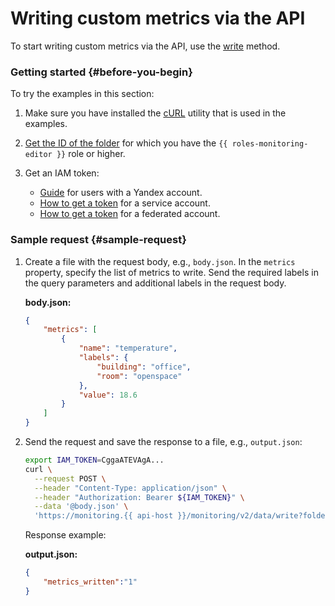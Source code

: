 # Writing custom metrics via the API

To start writing custom metrics via the API, use the [write](../../api-ref/MetricsData/write.md) method.

### Getting started {#before-you-begin}

To try the examples in this section:

1. Make sure you have installed the [cURL](https://curl.haxx.se) utility that is used in the examples.
1. [Get the ID of the folder](../../../resource-manager/operations/folder/get-id.md) for which you have the `{{ roles-monitoring-editor }}` role or higher.
1. Get an IAM token:

   * [Guide](../../../iam/operations/iam-token/create.md) for users with a Yandex account.
   * [How to get a token](../../../iam/operations/iam-token/create-for-sa.md) for a service account.
   * [How to get a token](../../../iam/operations/iam-token/create-for-federation.md) for a federated account.

### Sample request {#sample-request}

1. Create a file with the request body, e.g., `body.json`. In the `metrics` property, specify the list of metrics to write. Send the required labels in the query parameters and additional labels in the request body.

    **body.json:**
    ```json
    {
        "metrics": [
            {
                "name": "temperature",
                "labels": {
                    "building": "office",
                    "room": "openspace"
                },
                "value": 18.6
            }
        ]
    }
    ```

1. Send the request and save the response to a file, e.g., `output.json`:

    ```bash
    export IAM_TOKEN=CggaATEVAgA...
    curl \
      --request POST \
      --header "Content-Type: application/json" \
      --header "Authorization: Bearer ${IAM_TOKEN}" \
      --data '@body.json' \
      'https://monitoring.{{ api-host }}/monitoring/v2/data/write?folderId=aoe6vrq0g3sv********&service=custom' > output.json
    ```

    Response example:

    **output.json:**
    ```json
    {
        "metrics_written":"1"
    }
    ```
